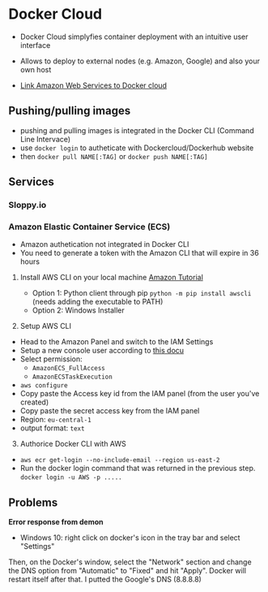 # Docker Cloud

- Docker Cloud simplyfies container deployment with an intuitive user interface
- Allows to deploy to external nodes (e.g. Amazon, Google) and also your own host



- [Link Amazon Web Services to Docker cloud](https://docs.docker.com/docker-cloud/cloud-swarm/link-aws-swarm/)


## Pushing/pulling images
- pushing and pulling images is integrated in the Docker CLI (Command Line Intervace)
- use `docker login` to autheticate with Dockercloud/Dockerhub website
- then `docker pull NAME[:TAG]` or `docker push NAME[:TAG]`



## Services

### Sloppy.io



### Amazon Elastic Container Service (ECS)
- Amazon authetication not integrated in Docker CLI
- You need to generate a token with the Amazon CLI that will expire in 36 hours


1. Install AWS CLI on your local machine [Amazon Tutorial](https://docs.aws.amazon.com/cli/latest/userguide/installing.html)
	- Option 1: Python client through pip `python -m pip install awscli` (needs adding the executable to PATH)
	- Option 2: Windows Installer

2. Setup AWS CLI

- Head to the Amazon Panel and switch to the IAM Settings
- Setup a new console user according to [this docu](https://docs.aws.amazon.com/IAM/latest/UserGuide/id_users_create.html)
- Select permission:
	- `AmazonECS_FullAccess`
	- `AmazonECSTaskExecution`
- `aws configure`
- Copy paste the Access key id from the IAM panel (from the user you've created)
- Copy paste the secret access key from the IAM panel
- Region: `eu-central-1`
- output format: `text`

3. Authorice Docker CLI with AWS
- `aws ecr get-login --no-include-email --region us-east-2`
-  Run the docker login command that was returned in the previous step. `docker login -u AWS -p .....`


## Problems

**Error response from demon**
- Windows 10: right click on docker's icon in the tray bar and select "Settings"

Then, on the Docker's window, select the "Network" section and change the DNS option from "Automatic" to "Fixed" and hit "Apply". Docker will restart itself after that. I putted the Google's DNS (8.8.8.8)



